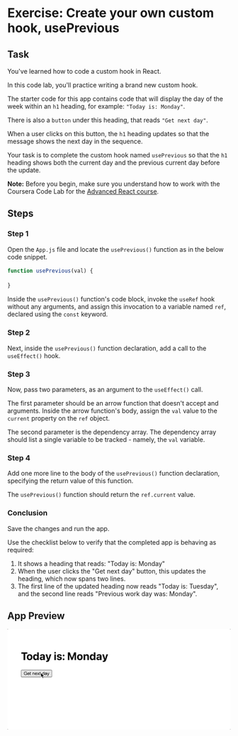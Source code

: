 # Exercise: Create your own custom hook, usePrevious

## Task

You've learned how to code a custom hook in React.

In this code lab, you'll practice writing a brand new custom hook.

The starter code for this app contains code that will display the day of the week within an `h1` heading, for example: `"Today is: Monday"`.

There is also a `button` under this heading, that reads `"Get next day"`.

When a user clicks on this button, the `h1` heading updates so that the message shows the next day in the sequence.

Your task is to complete the custom hook named `usePrevious` so that the `h1` heading shows both the current day and the previous current day before the update.

**Note:** Before you begin, make sure you understand how to work with the Coursera Code Lab for the [Advanced React course](https://www.coursera.org/learn/advanced-react/supplement/htaLX/working-with-labs-in-this-course).

## Steps

### **Step 1**

Open the `App.js` file and locate the `usePrevious()` function as in the below code snippet.
```js
function usePrevious(val) {

}
```

Inside the `usePrevious()` function's code block, invoke the `useRef` hook without any arguments, and assign this invocation to a variable named `ref`, declared using the `const` keyword.

### **Step 2**

Next, inside the `usePrevious()` function declaration, add a call to the `useEffect()` hook.

### **Step 3**

Now, pass two parameters, as an argument to the `useEffect()` call.

The first parameter should be an arrow function that doesn't accept and arguments. Inside the arrow function's body, assign the `val` value to the `current` property on the `ref` object.

The second parameter is the dependency array. The dependency array should list a single variable to be tracked - namely, the `val` variable.

### **Step 4**

Add one more line to the body of the `usePrevious()` function declaration, specifying the return value of this function.

The `usePrevious()` function should return the `ref.current` value.

### Conclusion

Save the changes and run the app.

Use the checklist below to verify that the completed app is behaving as required:
1. It shows a heading that reads: "Today is: Monday"
2. When the user clicks the "Get next day" button, this updates the heading, which now spans two lines.
3. The first line of the updated heading now reads "Today is: Tuesday", and the second line reads "Previous work day was: Monday".

## App Preview

<img src="./public/demo.gif">